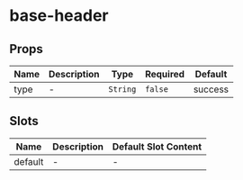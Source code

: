 # base-header

## Props

<!-- @vuese:base-header:props:start -->
|Name|Description|Type|Required|Default|
|---|---|---|---|---|
|type|-|`String`|`false`|success|

<!-- @vuese:base-header:props:end -->


## Slots

<!-- @vuese:base-header:slots:start -->
|Name|Description|Default Slot Content|
|---|---|---|
|default|-|-|

<!-- @vuese:base-header:slots:end -->


